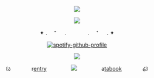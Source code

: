 
<div id="header" align="center">

<div id="header" align="center">

![](https://komarev.com/ghpvc/?username=Ioonatic&label=⠀⠀⠀♡⠀⠀⠀&style=plastic&color=FCAFBE)

<img src="https://files.catbox.moe/6d0zcn.gif">

✦ . 　⁺ 　 .    　  　  　  . 　⁺ 　 . ✦

  
 [![spotify-github-profile](https://spotify-github-profile.kittinanx.com/api/view?uid=31titnsabuuzqvisjvzneqdutyra&cover_image=true&theme=natemoo-re&show_offline=false&background_color=121212&interchange=false&bar_color=F6C9D2&bar_color_cover=false)](https://github.com/kittinan/spotify-github-profile) 

  <img src="https://files.catbox.moe/1hkrpi.gif">

 
<div id="header" align="center">

꒰ა  ㅤㅤㅤㅤr[entry](https://rentry.co/kim-min-jeong)ㅤㅤㅤㅤㅤ<img src="https://files.catbox.moe/rj8zvp.gif">ㅤㅤㅤㅤㅤa[tabook](https://loonatic.atabook.org) ㅤㅤㅤㅤ໒꒱
